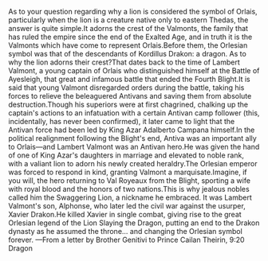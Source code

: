 As to your question regarding why a lion is considered the symbol of Orlais, particularly when the lion is a creature native only to eastern Thedas, the answer is quite simple.It adorns the crest of the Valmonts, the family that has ruled the empire since the end of the Exalted Age, and in truth it is the Valmonts which have come to represent Orlais.Before them, the Orlesian symbol was that of the descendants of Kordillus Drakon: a dragon.
As to why the lion adorns their crest?That dates back to the time of Lambert Valmont, a young captain of Orlais who distinguished himself at the Battle of Ayesleigh, that great and infamous battle that ended the Fourth Blight.It is said that young Valmont disregarded orders during the battle, taking his forces to relieve the beleaguered Antivans and saving them from absolute destruction.Though his superiors were at first chagrined, chalking up the captain's actions to an infatuation with a certain Antivan camp follower (this, incidentally, has never been confirmed), it later came to light that the Antivan force had been led by King Azar Adalberto Campana himself.In the political realignment following the Blight's end, Antiva was an important ally to Orlais—and Lambert Valmont was an Antivan hero.He was given the hand of one of King Azar's daughters in marriage and elevated to noble rank, with a valiant lion to adorn his newly created heraldry.The Orlesian emperor was forced to respond in kind, granting Valmont a marquisate.Imagine, if you will, the hero returning to Val Royeaux from the Blight, sporting a wife with royal blood and the honors of two nations.This is why jealous nobles called him the Swaggering Lion, a nickname he embraced.
It was Lambert Valmont's son, Alphonse, who later led the civil war against the usurper, Xavier Drakon.He killed Xavier in single combat, giving rise to the great Orlesian legend of the Lion Slaying the Dragon, putting an end to the Drakon dynasty as he assumed the throne... and changing the Orlesian symbol forever.
—From a letter by Brother Genitivi to Prince Cailan Theirin, 9:20 Dragon
